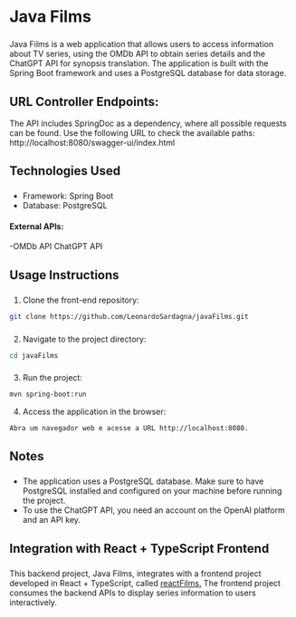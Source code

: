 # Java Films

###

Java Films is a web application that allows users to access information about TV series, using the OMDb API to obtain series details and the ChatGPT API for synopsis translation. The application is built with the Spring Boot framework and uses a PostgreSQL database for data storage.

###

## URL Controller Endpoints:

The API includes SpringDoc as a dependency, where all possible requests can be found. Use the following URL to check the available paths: http://localhost:8080/swagger-ui/index.html

## Technologies Used

###

- Framework: Spring Boot
- Database: PostgreSQL

#### External APIs:

-OMDb API
ChatGPT API

###

## Usage Instructions

###

1. Clone the front-end repository:

```bash
git clone https://github.com/LeonardoSardagna/javaFilms.git
```

###

2. Navigate to the project directory:

```bash
cd javaFilms
```

###

3. Run the project:

```bash
mvn spring-boot:run
```

4. Access the application in the browser:

```bash
Abra um navegador web e acesse a URL http://localhost:8080.
```

###

## Notes

###

- The application uses a PostgreSQL database. Make sure to have PostgreSQL installed and configured on your machine before running the project.
- To use the ChatGPT API, you need an account on the OpenAI platform and an API key.

###

## Integration with React + TypeScript Frontend

###

This backend project, Java Films, integrates with a frontend project developed in React + TypeScript, called [reactFilms.](https://github.com/LeonardoSardagna/reactFilms) The frontend project consumes the backend APIs to display series information to users interactively.
